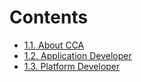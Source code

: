 # Contents
- [1.1. About CCA](https://samsung.github.io/islet/getting-started/cca.html)
- [1.2. Application Developer](https://samsung.github.io/islet/getting-started/app-dev.html)
- [1.3. Platform Developer](https://samsung.github.io/islet/getting-started/plat-dev.html)

